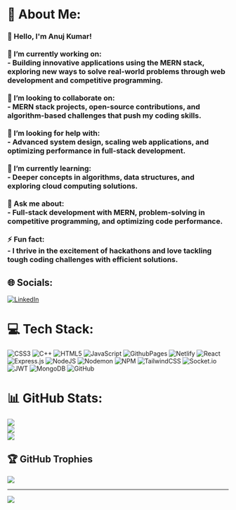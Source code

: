 # 💫 About Me:
### 👋 Hello, I'm Anuj Kumar!<br><br>🔭 I’m currently working on:  <br>- Building innovative applications using the MERN stack, exploring new ways to solve real-world problems through web development and competitive programming.<br><br>👯 I’m looking to collaborate on:  <br>- MERN stack projects, open-source contributions, and algorithm-based challenges that push my coding skills.<br><br>🤝 I’m looking for help with:  <br>- Advanced system design, scaling web applications, and optimizing performance in full-stack development.<br><br>🌱 I’m currently learning:  <br>- Deeper concepts in algorithms, data structures, and exploring cloud computing solutions.<br><br>💬 Ask me about:  <br>- Full-stack development with MERN, problem-solving in competitive programming, and optimizing code performance.<br><br>⚡ Fun fact:  <br>- I thrive in the excitement of hackathons and love tackling tough coding challenges with efficient solutions.


## 🌐 Socials:
[![LinkedIn](https://img.shields.io/badge/LinkedIn-%230077B5.svg?logo=linkedin&logoColor=white)](https://linkedin.com/in/www.linkedin.com/in/anuj-kumar-030443292) 

# 💻 Tech Stack:
![CSS3](https://img.shields.io/badge/css3-%231572B6.svg?style=for-the-badge&logo=css3&logoColor=white) ![C++](https://img.shields.io/badge/c++-%2300599C.svg?style=for-the-badge&logo=c%2B%2B&logoColor=white) ![HTML5](https://img.shields.io/badge/html5-%23E34F26.svg?style=for-the-badge&logo=html5&logoColor=white) ![JavaScript](https://img.shields.io/badge/javascript-%23323330.svg?style=for-the-badge&logo=javascript&logoColor=%23F7DF1E) ![GithubPages](https://img.shields.io/badge/github%20pages-121013?style=for-the-badge&logo=github&logoColor=white) ![Netlify](https://img.shields.io/badge/netlify-%23000000.svg?style=for-the-badge&logo=netlify&logoColor=#00C7B7) ![React](https://img.shields.io/badge/react-%2320232a.svg?style=for-the-badge&logo=react&logoColor=%2361DAFB) ![Express.js](https://img.shields.io/badge/express.js-%23404d59.svg?style=for-the-badge&logo=express&logoColor=%2361DAFB) ![NodeJS](https://img.shields.io/badge/node.js-6DA55F?style=for-the-badge&logo=node.js&logoColor=white) ![Nodemon](https://img.shields.io/badge/NODEMON-%23323330.svg?style=for-the-badge&logo=nodemon&logoColor=%BBDEAD) ![NPM](https://img.shields.io/badge/NPM-%23CB3837.svg?style=for-the-badge&logo=npm&logoColor=white) ![TailwindCSS](https://img.shields.io/badge/tailwindcss-%2338B2AC.svg?style=for-the-badge&logo=tailwind-css&logoColor=white) ![Socket.io](https://img.shields.io/badge/Socket.io-black?style=for-the-badge&logo=socket.io&badgeColor=010101) ![JWT](https://img.shields.io/badge/JWT-black?style=for-the-badge&logo=JSON%20web%20tokens) ![MongoDB](https://img.shields.io/badge/MongoDB-%234ea94b.svg?style=for-the-badge&logo=mongodb&logoColor=white) ![GitHub](https://img.shields.io/badge/github-%23121011.svg?style=for-the-badge&logo=github&logoColor=white)
# 📊 GitHub Stats:
![](https://github-readme-stats.vercel.app/api?username=anuj9870&theme=radical&hide_border=false&include_all_commits=false&count_private=true)<br/>
![](https://github-readme-streak-stats.herokuapp.com/?user=anuj9870&theme=radical&hide_border=false)<br/>
![](https://github-readme-stats.vercel.app/api/top-langs/?username=anuj9870&theme=radical&hide_border=false&include_all_commits=false&count_private=true&layout=compact)

## 🏆 GitHub Trophies
![](https://github-profile-trophy.vercel.app/?username=anuj9870&theme=radical&no-frame=false&no-bg=false&margin-w=4)

---
[![](https://visitcount.itsvg.in/api?id=anuj9870&icon=0&color=3)](https://visitcount.itsvg.in)


<!---
anuj9870/anuj9870 is a ✨ special ✨ repository because its `README.md` (this file) appears on your GitHub profile.
You can click the Preview link to take a look at your changes.
--->
